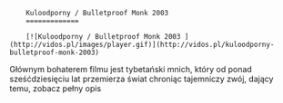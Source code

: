
        Kuloodporny / Bulletproof Monk 2003 
        =============
        
        [![Kuloodporny / Bulletproof Monk 2003 ](http://vidos.pl/images/player.gif)](http://vidos.pl/kuloodporny-bulletproof-monk-2003)
        
        
 Głównym bohaterem filmu jest tybetański mnich, który od ponad sześćdziesięciu lat przemierza świat chroniąc tajemniczy zwój, dający temu, zobacz pełny opis
    